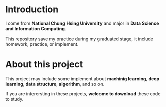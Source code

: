 # Introduction
I come from **National Chung Hsing University** and major in **Data Science and Information Computing**.

This repository save my practice during my graduated stage, it include homework, practice, or implement.

# About this project
This project may include some implement about **machinig learning**, **deep learning**, **data structure**, **algorithm**, and so on.

If you are interersting in these projects, **welcome to download** these code to study.

